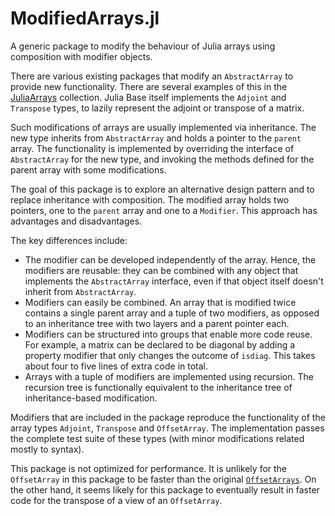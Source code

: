 # ModifiedArrays.jl
A generic package to modify the behaviour of Julia arrays using composition with modifier objects.

There are various existing packages that modify an `AbstractArray` to provide new functionality. There are several examples of this in the [JuliaArrays](https://github.com/JuliaArrays) collection. Julia Base itself implements the `Adjoint` and `Transpose` types, to lazily represent the adjoint or transpose of a matrix.

Such modifications of arrays are usually implemented via inheritance. The new type inherits from `AbstractArray` and holds a pointer to the `parent` array. The functionality is implemented by overriding the interface of `AbstractArray` for the new type, and invoking the methods defined for the parent array with some modifications.

The goal of this package is to explore an alternative design pattern and to replace inheritance with composition. The modified array holds two pointers, one to the `parent` array and one to a `Modifier`. This approach has advantages and disadvantages.

The key differences include:

- The modifier can be developed independently of the array. Hence, the modifiers are reusable: they can be combined with any object that implements the `AbstractArray` interface, even if that object itself doesn't inherit from `AbstractArray`.
- Modifiers can easily be combined. An array that is modified twice contains a single parent array and a tuple of two modifiers, as opposed to an inheritance tree with two layers and a parent pointer each.
- Modifiers can be structured into groups that enable more code reuse. For example, a matrix can be declared to be diagonal by adding a property modifier that only changes the outcome of `isdiag`. This takes about four to five lines of extra code in total.
- Arrays with a tuple of modifiers are implemented using recursion. The recursion tree is functionally equivalent to the inheritance tree of inheritance-based modification.

Modifiers that are included in the package reproduce the functionality of the array types `Adjoint`, `Transpose` and `OffsetArray`. The implementation passes the complete test suite of these types (with minor modifications related mostly to syntax).

This package is not optimized for performance. It is unlikely for the `OffsetArray` in this package to be faster than the original [`OffsetArrays`](https://github.com/JuliaArrays/OffsetArrays.jl). On the other hand, it seems likely for this package to eventually result in faster code for the transpose of a view of an `OffsetArray`.
